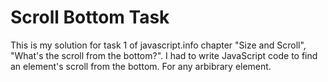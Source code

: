 # Scroll Bottom Task

This is my solution for task 1 of javascript.info chapter "Size and Scroll", "What's the scroll from the bottom?".  I had to write JavaScript code to find an element's scroll from the bottom.  For any arbibrary element.  